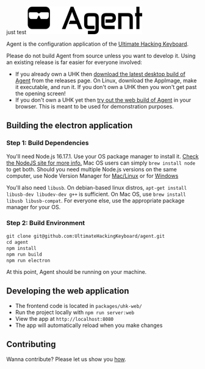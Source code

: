 just test
![Agent logo & text](https://raw.githubusercontent.com/UltimateHackingKeyboard/agent/master/packages/uhk-web/src/assets/images/agent-logo-with-text.png)

Agent is the configuration application of the [Ultimate Hacking Keyboard](https://ultimatehackingkeyboard.com/).

Please do not build Agent from source unless you want to develop it. Using an existing release is far easier for everyone involved:

* If you already own a UHK then [download the latest desktop build of Agent](https://github.com/UltimateHackingKeyboard/agent/releases/latest) from the releases page. On Linux, download the AppImage, make it executable, and run it. If you don't own a UHK then you won't get past the opening screen!
* If you don't own a UHK yet then [try out the web build of Agent](https://ultimatehackingkeyboard.github.io/agent/) in your browser. This is meant to be used for demonstration purposes.

## Building the electron application

### Step 1: Build Dependencies

You'll need Node.js 16.17.1. Use your OS package manager to install it. [Check the NodeJS site for more info.](https://nodejs.org/en/download/package-manager/ "Installing Node.js via package manager") Mac OS users can simply `brew install node` to get both. Should you need multiple Node.js versions on the same computer, use Node Version Manager for [Mac/Linux](https://github.com/creationix/nvm) or for [Windows](https://github.com/coreybutler/nvm-windows)

You'll also need `libusb`.
On debian-based linux distros, `apt-get install libusb-dev libudev-dev g++` is sufficient.
On Mac OS, use `brew install libusb libusb-compat`.
For everyone else, use the appropriate package manager for your OS.

### Step 2: Build Environment

```
git clone git@github.com:UltimateHackingKeyboard/agent.git
cd agent
npm install
npm run build
npm run electron
```

At this point, Agent should be running on your machine.

## Developing the web application

- The frontend code is located in `packages/uhk-web/`
- Run the project locally with `npm run server:web`
- View the app at `http://localhost:8080`
- The app will automatically reload when you make changes

## Contributing

Wanna contribute? Please let us show you [how](CONTRIBUTING.md).
